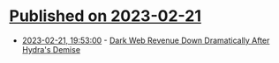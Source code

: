 # [Published on 2023-02-21](index.md)

* [2023-02-21, 19:53:00](https://soylentnews.org/article.pl?sid=23/02/20/1937212&from=rss) - [Dark Web Revenue Down Dramatically After Hydra's Demise](https://soylentnews.org/article.pl?sid=23/02/20/1937212&from=rss)

